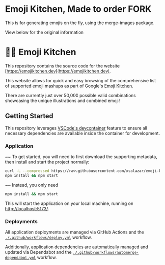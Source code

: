 # Emoji Kitchen, Made to order FORK
This is for generating emojis on the fly, using the merge-images package.

View below for the original information
# 🧑‍🍳 Emoji Kitchen

This repository contains the source code for the website [https://emojikitchen.dev](https://emojikitchen.dev).

This website allows for quick and easy browsing of the comprehensive list of supported emoji mashups as part of Google's [Emoji Kitchen](https://emojipedia.org/emoji-kitchen/).

There are currently just over 50,000 possible valid combinations showcasing the unique illustrations and combined emoji!

## Getting Started

This repository leverages [VSCode's devcontainer](https://code.visualstudio.com/docs/remote/containers) feature to ensure all necessary dependencies are available inside the container for development.

### Application

~~
To get started, you will need to first download the supporting metadata, then install and start the project normally:

```bash
curl -L --compressed https://raw.githubusercontent.com/xsalazar/emoji-kitchen-backend/main/app/metadata.json -o src/Components/metadata.json
npm install && npm start
```
~~
Instead, you only need
```bash
npm install && npm start
```

This will start the application on your local machine, running on [http://localhost:5173/](http://localhost:5173).

### Deployments

All application deployments are managed via GitHub Actions and the [`./.github/workflows/deploy.yml`](./.github/workflows/deploy.yml) workflow.

Additionally, application dependencies are automatically managed and updated via Dependabot and the [`./.github/workflows/automerge-dependabot.yml`](./.github/workflows/automerge-dependabot.yml) workflow.
